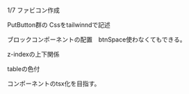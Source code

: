 1/7
ファビコン作成

PutButton群の Cssをtailwinndで記述

ブロックコンポーネントの配置　btnSpace使わなくてもできる。

z-indexの上下関係

tableの色付

コンポーネントのtsx化を目指す。

